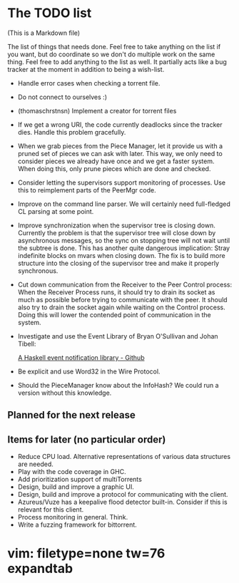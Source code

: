 The TODO list
=============

(This is a Markdown file)

The list of things that needs done. Feel free to take anything on the
list if you want, but do coordinate so we don't do multiple work on
the same thing. Feel free to add anything to the list as well. It
partially acts like a bug tracker at the moment in addition to being a
wish-list.

   - Handle error cases when checking a torrent file.
   - Do not connect to ourselves :)
   - (thomaschrstnsn) Implement a creator for torrent files
   - If we get a wrong URI, the code currently deadlocks since the tracker
     dies. Handle this problem gracefully.
   - When we grab pieces from the Piece Manager, let it provide us with a
     pruned set of pieces we can ask with later. This way, we only need to
     consider pieces we already have once and we get a faster system.
     When doing this, only prune pieces which are done and checked.
   - Consider letting the supervisors support monitoring of processes. Use
     this to reimplement parts of the PeerMgr code.
   - Improve on the command line parser. We will certainly need full-fledged
     CL parsing at some point.
   - Improve synchronization when the supervisor tree is closing down.
     Currently the problem is that the supervisor tree will close down by
     asynchronous messages, so the sync on stopping tree will not wait until
     the subtree is done. This has another quite dangerous implication:
     Stray indefinite blocks on mvars when closing down.
     The fix is to build more structure into the closing of the supervisor
     tree and make it properly synchronous.
   - Cut down communication from the Receiver to the Peer Control process:
     When the Receiver Process runs, it should try to drain its socket as
     much as possible before trying to communicate with the peer. It should
     also try to drain the socket again while waiting on the Control
     process. Doing this will lower the contended point of communication in
     the system.
   - Investigate and use the Event Library of Bryan O'Sullivan and Johan
     Tibell:

     [A Haskell event notification library - Github](http://github.com/tibbe/event)
   - Be explicit and use Word32 in the Wire Protocol.
   - Should the PieceManager know about the InfoHash? We could run a version
     without this knowledge.

Planned for the next release
----------------------------


Items for later (no particular order)
-------------------------------------

   - Reduce CPU load. Alternative representations of various data structures
     are needed.
   - Play with the code coverage in GHC.
   - Add prioritization support of multiTorrents
   - Design, build and improve a graphic UI.
   - Design, build and improve a protocol for communicating with the client.
   - Azureus/Vuze has a keepalive flood detector built-in. Consider if this
     is relevant for this client.
   - Process monitoring in general. Think.
   - Write a fuzzing framework for bittorrent.

# vim: filetype=none tw=76 expandtab
